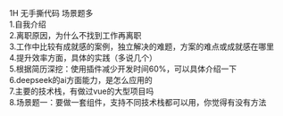 1H 无手撕代码 场景题多  
1.自我介绍   
2.离职原因，为什么不找到工作再离职  
3.工作中比较有成就感的案例，独立解决的难题，方案的难点或成就感在哪里  
4.提升效率方面，具体的实践（多说几个）  
5.根据简历深挖：使用插件减少开发时间60%，可以具体介绍一下  
6.deepseek的ai方面能力，是怎么应用的  
7.主要的技术栈，有做过vue的大型项目吗  
8.场景题一：要做一套组件，支持不同技术栈都可以用，你觉得有没有方法  



